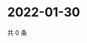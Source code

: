 # 2022-01-30

共 0 条

<!-- BEGIN WEIBO -->
<!-- 最后更新时间 Sun Jan 30 2022 14:10:06 GMT+0800 (China Standard Time) -->

<!-- END WEIBO -->
